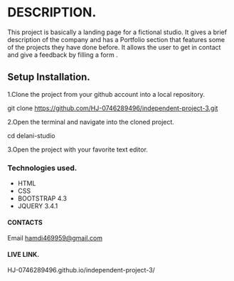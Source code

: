 # DESCRIPTION.

This project is basically a landing page for a fictional studio.
It gives a brief description of the company and has a Portfolio section that features some of the projects they have done before. It allows the user to get in contact and give a feedback by filling a form .

## Setup Installation.

1.Clone the project from your github account into a local repository.

git clone https://github.com/HJ-0746289496/independent-project-3.git

2.Open the terminal and navigate into the cloned project.

cd delani-studio

3.Open the project with your favorite text editor.

### Technologies used.
 
* HTML
* CSS
* BOOTSTRAP 4.3
* JQUERY 3.4.1

#### CONTACTS

Email hamdi469959@gmail.com

#### LIVE LINK.

HJ-0746289496.github.io/independent-project-3/